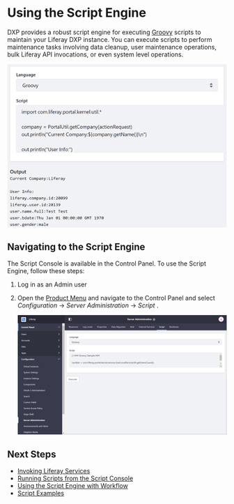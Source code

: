 # Using the Script Engine

DXP provides a robust script engine for executing [Groovy](http://groovy-lang.org/) scripts to maintain your Liferay DXP instance. You can execute scripts to perform maintenance tasks involving data cleanup, user maintenance operations, bulk Liferay API invocations, or even system level operations.

![The Script Console executes Groovy scripts and provides context variables, such as the current actionRequest. The Script Console was designed for invoking Liferay Services.](./using-the-script-engine/images/01.png)

## Navigating to the Script Engine

The Script Console is available in the Control Panel. To use the Script Engine, follow these steps:

1. Log in as an Admin user
1. Open the [Product Menu](../../getting-started/navigating-dxp.md) and navigate to the Control Panel and select *Configuration* &rarr; *Server Administration* &rarr; *Script* .

    ![The Script Console is a tab within the System Administration menu.](./using-the-script-engine/images/02.png)

## Next Steps

* [Invoking Liferay Services](./invoking-liferay-services-from-scripts.md)
* [Running Scripts from the Script Console](./running-scripts-from-the-script-console.md)
* [Using the Script Engine with Workflow](./using-the-script-engine-in-workflow.md)
* [Script Examples](./script-examples.md)

